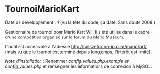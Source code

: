 TournoiMarioKart
================

Date de développement : **?** (vu la tête du code, ça date. Sans doute 2008.)

Gestionnaire de tournoi pour Mario Kart Wii. Il a été utilisé dans le cadre d'une compétition organisé sur le forum du Mario Museum.

L'outil est accessible à l'adresse http://tailszefox.no-ip.com/mariokart/ (mais vu que le tournoi est terminé depuis longtemps, l'intérêt est limité).

*Note d'installation* : Renommer *config_values.php.example* en *config_values.php* et renseigner les informations de connexion à MySQL.